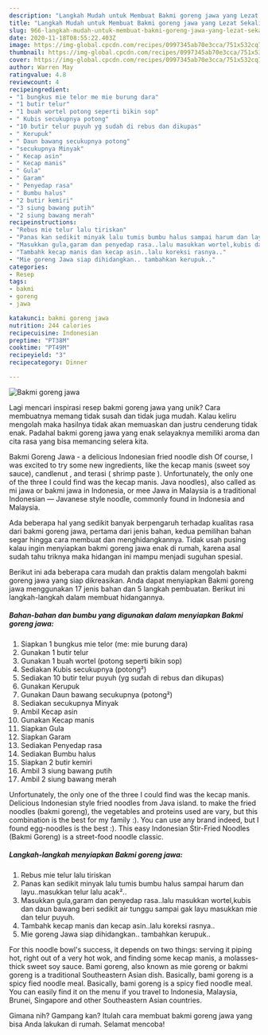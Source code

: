 ```yaml
---
description: "Langkah Mudah untuk Membuat Bakmi goreng jawa yang Lezat Sekali"
title: "Langkah Mudah untuk Membuat Bakmi goreng jawa yang Lezat Sekali"
slug: 966-langkah-mudah-untuk-membuat-bakmi-goreng-jawa-yang-lezat-sekali
date: 2020-11-18T08:55:22.403Z
image: https://img-global.cpcdn.com/recipes/0997345ab70e3cca/751x532cq70/bakmi-goreng-jawa-foto-resep-utama.jpg
thumbnail: https://img-global.cpcdn.com/recipes/0997345ab70e3cca/751x532cq70/bakmi-goreng-jawa-foto-resep-utama.jpg
cover: https://img-global.cpcdn.com/recipes/0997345ab70e3cca/751x532cq70/bakmi-goreng-jawa-foto-resep-utama.jpg
author: Warren May
ratingvalue: 4.8
reviewcount: 4
recipeingredient:
- "1 bungkus mie telor me mie burung dara"
- "1 butir telur"
- "1 buah wortel potong seperti bikin sop"
- " Kubis secukupnya potong"
- "10 butir telur puyuh yg sudah di rebus dan dikupas"
- " Kerupuk"
- " Daun bawang secukupnya potong"
- "secukupnya Minyak"
- " Kecap asin"
- " Kecap manis"
- " Gula"
- " Garam"
- " Penyedap rasa"
- " Bumbu halus"
- "2 butir kemiri"
- "3 siung bawang putih"
- "2 siung bawang merah"
recipeinstructions:
- "Rebus mie telur lalu tiriskan"
- "Panas kan sedikit minyak lalu tumis bumbu halus sampai harum dan layu..masukkan telur lalu acak².."
- "Masukkan gula,garam dan penyedap rasa..lalu masukkan wortel,kubis dan daun bawang beri sedikit air tunggu sampai gak layu masukkan mie dan telur puyuh."
- "Tambahk kecap manis dan kecap asin..lalu koreksi rasnya.."
- "Mie goreng Jawa siap dihidangkan.. tambahkan kerupuk.."
categories:
- Resep
tags:
- bakmi
- goreng
- jawa

katakunci: bakmi goreng jawa 
nutrition: 244 calories
recipecuisine: Indonesian
preptime: "PT38M"
cooktime: "PT49M"
recipeyield: "3"
recipecategory: Dinner

---
```



![Bakmi goreng jawa](https://img-global.cpcdn.com/recipes/0997345ab70e3cca/751x532cq70/bakmi-goreng-jawa-foto-resep-utama.jpg)

Lagi mencari inspirasi resep bakmi goreng jawa yang unik? Cara membuatnya memang tidak susah dan tidak juga mudah. Kalau keliru mengolah maka hasilnya tidak akan memuaskan dan justru cenderung tidak enak. Padahal bakmi goreng jawa yang enak selayaknya memiliki aroma dan cita rasa yang bisa memancing selera kita.

Bakmi Goreng Jawa - a delicious Indonesian fried noodle dish Of course, I was excited to try some new ingredients, like the kecap manis (sweet soy sauce), candlenut , and terasi ( shrimp paste ). Unfortunately, the only one of the three I could find was the kecap manis. Java noodles), also called as mi jawa or bakmi jawa in Indonesia, or mee Jawa in Malaysia is a traditional Indonesian — Javanese style noodle, commonly found in Indonesia and Malaysia.

Ada beberapa hal yang sedikit banyak berpengaruh terhadap kualitas rasa dari bakmi goreng jawa, pertama dari jenis bahan, kedua pemilihan bahan segar hingga cara membuat dan menghidangkannya. Tidak usah pusing kalau ingin menyiapkan bakmi goreng jawa enak di rumah, karena asal sudah tahu triknya maka hidangan ini mampu menjadi suguhan spesial.


Berikut ini ada beberapa cara mudah dan praktis dalam mengolah bakmi goreng jawa yang siap dikreasikan. Anda dapat menyiapkan Bakmi goreng jawa menggunakan 17 jenis bahan dan 5 langkah pembuatan. Berikut ini langkah-langkah dalam membuat hidangannya.

<!--inarticleads1-->

##### Bahan-bahan dan bumbu yang digunakan dalam menyiapkan Bakmi goreng jawa:

1. Siapkan 1 bungkus mie telor (me: mie burung dara)
1. Gunakan 1 butir telur
1. Gunakan 1 buah wortel (potong seperti bikin sop)
1. Sediakan  Kubis secukupnya (potong²)
1. Sediakan 10 butir telur puyuh (yg sudah di rebus dan dikupas)
1. Gunakan  Kerupuk
1. Gunakan  Daun bawang secukupnya (potong²)
1. Sediakan secukupnya Minyak
1. Ambil  Kecap asin
1. Gunakan  Kecap manis
1. Siapkan  Gula
1. Siapkan  Garam
1. Sediakan  Penyedap rasa
1. Sediakan  Bumbu halus
1. Siapkan 2 butir kemiri
1. Ambil 3 siung bawang putih
1. Ambil 2 siung bawang merah


Unfortunately, the only one of the three I could find was the kecap manis. Delicious Indonesian style fried noodles from Java island. to make the fried noodles (bakmi goreng), the vegetables and proteins used are vary, but this combination is the best for my family :). You can use any brand indeed, but I found egg-noodles is the best :). This easy Indonesian Stir-Fried Noodles (Bakmi Goreng) is a street-food noodle classic. 

<!--inarticleads2-->

##### Langkah-langkah menyiapkan Bakmi goreng jawa:

1. Rebus mie telur lalu tiriskan
1. Panas kan sedikit minyak lalu tumis bumbu halus sampai harum dan layu..masukkan telur lalu acak²..
1. Masukkan gula,garam dan penyedap rasa..lalu masukkan wortel,kubis dan daun bawang beri sedikit air tunggu sampai gak layu masukkan mie dan telur puyuh.
1. Tambahk kecap manis dan kecap asin..lalu koreksi rasnya..
1. Mie goreng Jawa siap dihidangkan.. tambahkan kerupuk..


For this noodle bowl&#39;s success, it depends on two things: serving it piping hot, right out of a very hot wok, and finding some kecap manis, a molasses-thick sweet soy sauce. Bami goreng, also known as mie goreng or bakmi goreng is a traditional Southeastern Asian dish. Basically, bami goreng is a spicy fied noodle meal. Basically, bami goreng is a spicy fied noodle meal. You can easily find it on the menu if you travel to Indonesia, Malaysia, Brunei, Singapore and other Southeastern Asian countries. 

Gimana nih? Gampang kan? Itulah cara membuat bakmi goreng jawa yang bisa Anda lakukan di rumah. Selamat mencoba!
